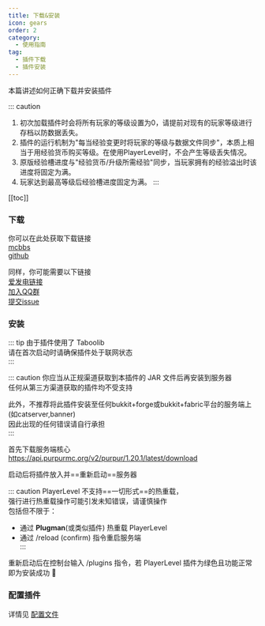 ```yaml
---
title: 下载&安装
icon: gears
order: 2
category:
  - 使用指南
tag:
  - 插件下载
  - 插件安装
---
```


本篇讲述如何正确下载并安装插件

<!-- more -->

::: caution
1. 初次加载插件时会将所有玩家的等级设置为0，请提前对现有的玩家等级进行存档以防数据丢失。
2. 插件的运行机制为"每当经验变更时将玩家的等级与数据文件同步"，本质上相当于用经验货币购买等级。在使用PlayerLevel时，不会产生等级丢失情况。
3. 原版经验槽进度与"经验货币/升级所需经验"同步，当玩家拥有的经验溢出时该进度将固定为满。
4. 玩家达到最高等级后经验槽进度固定为满。
:::

[[toc]]

### 下载
你可以在此处获取下载链接  
[mcbbs](https://www.mcbbs.net/thread-1483100-1-1.html)  
[github](https://github.com/CPJiNan/PlayerLevel)  

同样，你可能需要以下链接  
[爱发电链接](https://afdian.net/a/CPJiNan)  
[加入QQ群](https://qm.qq.com/cgi-bin/qm/qr?k=KHWK457uqBPceUIxr_9IKhdX-SSpCEl9&jump_from=webapi&authKey=wRg7BmMgCQqcbaKirMUCZJm5dkoKkdRG7udpsfSJD66Tx2pDn/3UYB7ZG8qhyBXh)  
[提交issue](https://github.com/CPJiNan/PlayerLevel/issues)  

### 安装
::: tip 
由于插件使用了 Taboolib  
请在首次启动时请确保插件处于联网状态  
:::

::: caution
你应当从正规渠道获取到本插件的 JAR 文件后再安装到服务器  
任何从第三方渠道获取的插件均不受支持  

此外，不推荐将此插件安装至任何bukkit+forge或bukkit+fabric平台的服务端上(如catserver,banner)  
因此出现的任何错误请自行承担  
:::

首先下载服务端核心 <https://api.purpurmc.org/v2/purpur/1.20.1/latest/download>  

启动后将插件放入并==重新启动==服务器

::: caution
PlayerLevel 不支持==一切形式==的热重载，  
强行进行热重载操作可能引发未知错误，请谨慎操作  
包括但不限于：  
- 通过 **Plugman**(或类似插件) 热重载 PlayerLevel  
- 通过 /reload (confirm) 指令重启服务端  
:::

重新启动后在控制台输入 /plugins 指令，若 PlayerLevel 插件为绿色且功能正常即为安装成功 :tada:  

### 配置插件

详情见 [配置文件](/demo/config.html)
